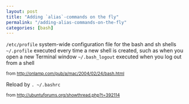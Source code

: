 ```yaml
---
layout: post
title: "Adding `alias`-commands on the fly"
permalink: "/adding-alias-commands-on-the-fly"
categories: [bash]
---
```


<code>/etc/profile</code> system-wide configuration file for the bash and sh shells
<code>~/.profile</code> executed every time a new shell is created, such as when you open a new Terminal window
<code>~/.bash_logout</code> executed when you log out from a shell

<small>from <a href="http://onlamp.com/pub/a/mac/2004/02/24/bash.html">http://onlamp.com/pub/a/mac/2004/02/24/bash.html</a></small>

Reload by <code>. ~/.bashrc</code>

<small>from <a href="http://ubuntuforums.org/showthread.php?t=392114">http://ubuntuforums.org/showthread.php?t=392114</a></small>
